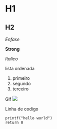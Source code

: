 # H1
## H2

*Enfase*

**Strong**

_Italico_

lista ordenada
1. primeiro
2. segundo
3. terceiro

Gif
![](https://labs.earthpeople.se/wp-content/uploads/2013/10/walkingman.gif)

Linha de codigo 
```
printf("hello world")
return 0
```
